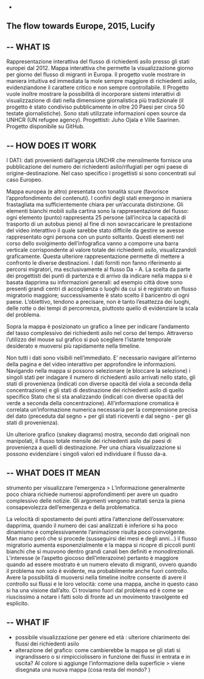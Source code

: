 -
The flow towards Europe, 2015, Lucify
-
--
WHAT IS
--
Rappresentazione interattiva del flusso di richiedenti asilo presso gli stati europei dal 2012. Mappa interattiva che permette la visualizzazione giorno per giorno del flusso di migranti in Europa. Il progetto vuole mostrare in maniera intuitiva ed immediata la mole sempre maggiore di richiedenti asilo, evidenziandone il carattere critico e non sempre controllabile. 
Il Progetto vuole inoltre mostrare la possibilità di incorporare sistemi interattivi di visualizzazione di dati nella dimensione giornalistica più tradizionale (il progetto è stato condiviso pubblicamente in oltre 20 Paesi per circa 50 testate giornalistiche). Sono stati utilizzate informazioni open source da UNHCR (UN refugee agency).
Progettisti: Juho Ojala e Ville Saarinen. Progetto disponibile su GitHub.

--
HOW DOES IT WORK
--
I DATI: dati provenienti dall’agenzia UNCHR che mensilmente  fornisce una pubblicazione del numero dei richiedenti asilo/rifugiati per ogni paese di origine-destinazione. Nel caso specifico i progettisti si sono concentrati sul caso Europeo.


Mappa europea (e altro) presentata con tonalità scure (favorisce l’approfondimento dei contenuti). I confini degli stati emergono in maniera frastagliata ma sufficientemente chiara per un’accurata distinzione. 
Gli elementi bianchi mobili sulla cartina sono la rappresentazione del flusso: ogni elemento (punto) rappresenta 25 persone (all’incirca la capacità di trasporto di un autobus pieno) al fine di non sovraccaricare le prestazione del video interattivo il quale sarebbe stato difficile da gestire se avesse rappresentato ogni persona con un punto soltanto. Questi elementi nel corso dello svolgimento dell’infografica vanno a comporre una barra verticale corrispondente al valore totale dei richiedenti asilo, visualizzandoli graficamente.  Questa ulteriore rappresentazione permette di mettere a confronto le diverse destinazioni.
I dati forniti non fanno riferimento ai percorsi migratori, ma esclusivamente al flusso Da - A. La scelta da parte dei progettisti dei punti di partenza e di arrivo da indicare nella mappa si è basata dapprima su informazioni generali: ad esempio città dove sono presenti grandi centri di accoglienza o luoghi da cui si è registrato un flusso migratorio maggiore; successivamente è stato scelto il baricentro di ogni paese. L’obiettivo, tendono a precisare, non è tanto l’esattezza dei luoghi, delle rotte o dei tempi di percorrenza, piuttosto quello di evidenziare la scala del problema.

Sopra la mappa è posizionato un grafico a linee per indicare l’andamento del tasso complessivo dei richiedenti asilo nel corso del tempo. Attraverso l’utilizzo del mouse sul grafico si può scegliere l’istante temporale desiderato e muoversi più rapidamente nella timeline.

Non tutti i dati sono visibili nell’immediato. E’ necessario navigare all’interno della pagina e del video interattivo per approfondire le informazioni. Navigando nella mappa si possono selezionare (e bloccare la selezione) i singoli stati per indagare il numero di richiedenti asilo arrivati nello stato, gli stati di provenienza (indicati con diverse opacità del viola a seconda della concentrazione) e gli stati di destinazione dei richiedenti asilo di quello specifico Stato che si sta analizzando (indicati con diverse opacità del verde a seconda della concentrazione). All’informazione cromatica è correlata un’informazione numerica necessaria per la comprensione precisa del dato (preceduta dal segno + per gli stati riceventi e dal segno - per gli stati di provenienza).

Un ulteriore grafico (snakey diagrams) mostra, secondo dati originali non manipolati, il flusso totale mensile dei richiedenti asilo dai paesi di provenienza a quelli di destinazione. Per una chiara visualizzazione si possono evidenziare i singoli valori ed individuare il flusso da-a.

--
WHAT DOES IT MEAN
--
strumento per visualizzare l’emergenza > L’informazione generalmente poco chiara richiede numerosi approfondimenti per avere un quadro complessivo delle notizie.
Gli argomenti vengono trattati senza la piena consapevolezza dell’emergenza e della problematica.

La velocità di spostamento dei punti attira l’attenzione dell’osservatore: dapprima, quando il numero dei casi analizzati è inferiore si ha poco dinamismo e complessivamente l’animazione risulta poco coinvolgente. Man mano però che si procede (susseguirsi dei mesi e degli anni…) il flusso migratorio aumenta esponenzialmente e la mappa si ricopre di piccoli punti bianchi che si muovono dentro grandi canali ben definiti e monodirezionali. L’interesse (e l’aspetto giocoso dell’interazoine) pertanto è maggiore quando ad essere mostrato è un numero elevato di migranti, ovvero quando il problema non solo è evidente, ma probabilmente anche fuori controllo. Avere la possibilità di muoversi nella timeline inoltre consente di avere il controllo sui flussi  e le loro velocità: come una mappa, anche in questo caso si ha una visione dall’alto. Ci troviamo fuori dal problema ed è come se riuscissimo a notare i fatti solo di fronte ad un movimento travolgente ed esplicito.

--
WHAT IF
--
- possibile visualizzazione per genere ed età : ulteriore chiarimento dei flussi dei richiedenti asilo
- alterazione del grafico: come cambierebbe la mappa se gli stati si ingrandissero o si rimpicciolissero in funzione dei flussi in entrata e in uscita? Al colore si aggiunge l’informazione della superficie > viene disegnata una nuova mappa (cosa resta del mondo? )
